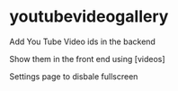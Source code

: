 # youtubevideogallery


Add You Tube Video ids in the backend


Show them in the front end using [videos]


Settings page to disbale fullscreen 

